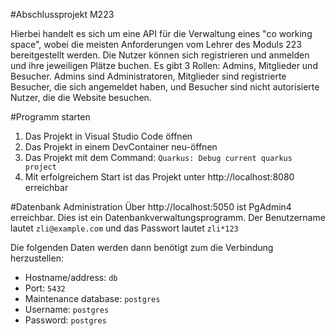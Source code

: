 #Abschlussprojekt M223

Hierbei handelt es sich um eine API für die Verwaltung eines "co working space", wobei die meisten Anforderungen vom Lehrer des Moduls 223 bereitgestellt werden.
Die Nutzer können sich registrieren und anmelden und ihre jeweiligen Plätze buchen. 
Es gibt 3 Rollen: Admins, Mitglieder und Besucher. 
Admins sind Administratoren, Mitglieder sind registrierte Besucher, die sich angemeldet haben, und Besucher sind nicht autorisierte Nutzer, die die Website besuchen.

#Programm starten

1. Das Projekt in Visual Studio Code öffnen
2. Das Projekt in einem DevContainer neu-öffnen
3. Das Projekt mit dem Command: `Quarkus: Debug current quarkus project`
4. Mit erfolgreichem Start ist das Projekt unter http://localhost:8080 erreichbar

#Datenbank Administration
Über http://localhost:5050 ist PgAdmin4 erreichbar. Dies ist ein Datenbankverwaltungsprogramm.
Der Benutzername lautet `zli@example.com` und das Passwort lautet `zli*123`

Die folgenden Daten werden dann benötigt zum die Verbindung herzustellen:
- Hostname/address: `db`
- Port: `5432`
- Maintenance database: `postgres`
- Username: `postgres`
- Password: `postgres`